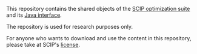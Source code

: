 This repository contains the shared objects of the [SCIP optimization suite](http://scip.zib.de) and its [Java interface](https://github.com/SCIP-Interfaces).

The repository is used for research purposes only.

For anyone who wants to download and use the content in this repository, please take at SCIP's [license](http://scip.zib.de/#license).
